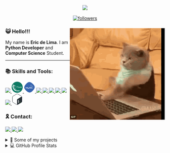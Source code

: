 <p align="center">
  <img src="https://readme-typing-svg.herokuapp.com/?lines=Welcome+to+my+GitHub+profile!&center=true&width=380&height=45">
</p>

<p align="center">
  <a href="https://github.com/ericxlima">
    <img alt="followers" title="Follow me on Github" src="https://img.shields.io/github/followers/ericxlima?color=236ad3&labelColor=1155ba&style=for-the-badge&logo=github&label=Follow%20me"/></a>
</p>

<div> 
<img align="right" width="300" src="./img/catcoding.gif" />

### :smiley_cat: Hello!!!
<p> My name is <b>Eric de Lima</b>. I am <b>Python Developer</b> and <b>Computer Science</b> Student.</p>

---
### :books: Skills and Tools:

<a href="https://www.python.org/" alt="Python" target="_blank">
<img src="https://cdn.jsdelivr.net/gh/devicons/devicon/icons/python/python-original.svg" width="35"/>
</a>

<a href="https://flask.palletsprojects.com/en/2.0.x/" alt="Flask" target="_blank">
<img src="./img/flask.png" width="35"/>
</a>

<a href="https://www.mysql.com/" alt="MySQL" target="_blank">
<img src="./img/mysql.png" width="35"/>
</a>

<a href="https://developer.mozilla.org/pt-BR/docs/Web/JavaScript" alt="JavaScript" target="_blank">
<img src="https://cdn.jsdelivr.net/gh/devicons/devicon/icons/javascript/javascript-original.svg" width="35"/>
</a>

<a href="https://developer.mozilla.org/pt-BR/docs/Web/HTML" alt="HTML" target="_blank">
<img src="https://cdn.jsdelivr.net/gh/devicons/devicon/icons/html5/html5-original.svg" width="35"/>

</a>

<a href="https://developer.mozilla.org/pt-BR/docs/Web/CSS" alt="CSS" target="_blank">
<img src="https://cdn.jsdelivr.net/gh/devicons/devicon/icons/css3/css3-original.svg" width="35"/>
</a>

<a href="https://git-scm.com/" alt="Git" target="_blank">
<img src="https://cdn.jsdelivr.net/gh/devicons/devicon/icons/git/git-original.svg" width="35"/>
</a>

<a href="https://code.visualstudio.com/" alt="VSCode" target="_blank">
<img src="https://cdn.jsdelivr.net/gh/devicons/devicon/icons/vscode/vscode-original.svg" width="35"/>
</a>

<a href="https://linuxfoundation.org/" alt="Linux" target="_blank">
<img src="https://cdn.jsdelivr.net/gh/devicons/devicon/icons/linux/linux-original.svg"  width="35"/>
</a>

<a href="https://www.gnu.org/software/bash/" alt="Bash" target="_blank">
<img src="./img/bash.png" width="35"/>
</a>




### :reminder_ribbon: Contact:
<p>
<a href="https://www.linkedin.com/in/ericvnlima/" alt="Linkedin" target="_blank">
<img src="https://img.shields.io/badge/-Linkedin-1C1C1C?style=for-the-badge&logo=Linkedin&logoColor=00FFFF&link=https://www.linkedin.com/in/ericvnlima/"/>
</a>

<a href="https://discord.com/users/779006607455551500" alt="Discord" target="_blank" >
<img src="https://img.shields.io/badge/-Discord-1C1C1C?style=for-the-badge&logo=Discord&logoColor=00FFFF&link=https://discord.com/users/779006607455551500"/>
</a>

<a href="https://mail.google.com/mail/u/0/?fs=1&tf=cm&source=mailto&to=evl@cin.ufpe.br" alt="Email" target="_blank">
<img src="https://img.shields.io/badge/Gmail-1C1C1C?style=for-the-badge&logo=gmail&logoColor=00FFFF&link=https://mail.google.com/mail/u/0/?fs=1&tf=cm&source=mailto&to=evl@cin.ufpe.br">
</a>
</p>

</div>


<details> 
  <summary>📘 Some of my projects</summary>
  <br/>

  <p align="left">
  <a href="https://github.com/ericxlima/Hand_Gestures_LIBRAS">
      <img width="29%" src="https://denvercoder1-github-readme-stats.vercel.app/api/pin/?username=ericxlima&repo=Hand_Gestures_LIBRAS&theme=react&bg_color=0D1117&hide_border=true" alt="Hand_Gestures_LIBRAS"></a>
  <a href="https://github.com/ericxlima/Pandora_vs_UFPE">
      <img width="29%" src="https://denvercoder1-github-readme-stats.vercel.app/api/pin/?username=ericxlima&repo=Pandora_vs_UFPE&theme=react&bg_color=0D1117&hide_border=true" alt="Pandora_vs_UFPE"></a>
  </p>

 <p align="left">
  <a href="https://github.com/ericxlima?tab=repositories"><img alt="All Repositories" title="All Repositories" src="https://img.shields.io/badge/-More%20Repos-2962FF?style=for-the-badge&logo=koding&logoColor=white"/></a>
</p>
</details>


<!-- Stats -->
<details> 
  <summary>💻 GitHub Profile Stats</summary>
  <br/>
  <p>
    <a>
    <img src="https://github-readme-stats.vercel.app/api?username=ericxlima&count_private=true&show_icons=true&theme=github_dark" alt="Github Readme Stats" width="49%">
    </a>
    <a>
    <img src="https://github-readme-stats.vercel.app/api/top-langs/?username=ericxlima&theme=github_dark&layout=compact" alt="Top Languages" width="49%">
    </a>
  </p>
  <b>Note:</b> Top languages is only a metric of the languages my public code consists of and doesn't reflect experience or skill level.
</details>

